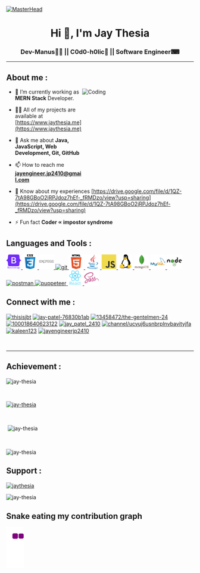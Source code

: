 [![MasterHead](https://blogger.googleusercontent.com/img/b/R29vZ2xl/AVvXsEgBK7zNUqLqcs4po5enxak5CrMgnc44HA_Hj8P7GEbqBeHEroigJPBGoUCYRQ5La7Qr1TVM4l-Q310vgRyLNFXZPi_DBD_ELPY6lFvgu0HDCp6CeeAk2VPLL5Wf0ghtcdq4H2stZLcWTxyh1cJ9gjKDUr0wBrrGE9ud7pVbVC27PPYtDROkIu-R3-pYKg/s1584/GitHub%20Banner.png)](https://jaythesia.me)

<h1 align="center">Hi 👋, I'm Jay Thesia</h1>
<h3 align="center">Dev-Manus👨‍💻 || C0d0-h0lic🧬 || Software Engineer⌨</h3>
<hr>

## About me :
<img align="right" alt="Coding" width="300" height="250" src="https://cdn.dribbble.com/users/1162077/screenshots/3848914/programmer.gif">

- 🌱 I’m currently working as **MERN Stack** Developer.

- 👨‍💻 All of my projects are available at [https://www.jaythesia.me](https://www.jaythesia.me)

- 💬 Ask me about **Java, JavaScript, Web Development, Git, GitHub**

- 📫 How to reach me **jayengineer.jp2410@gmail.com**

- 📄 Know about my experiences [https://drive.google.com/file/d/1QZ-7tA98GBoO2jRPJdoz7hEf-_fRMDzo/view?usp=sharing](https://drive.google.com/file/d/1QZ-7tA98GBoO2jRPJdoz7hEf-_fRMDzo/view?usp=sharing)

- ⚡ Fun fact **Coder ∝ impostor syndrome**

<!-- languages and tools -->

## Languages and Tools :
<p align="left" > <a href="https://getbootstrap.com" target="_blank" rel="noreferrer"> <img src="https://raw.githubusercontent.com/devicons/devicon/master/icons/bootstrap/bootstrap-plain-wordmark.svg" alt="bootstrap" width="40" height="40"/> </a> <a href="https://www.w3schools.com/css/" target="_blank" rel="noreferrer"> <img media="(prefers-color-scheme: light)" src="https://raw.githubusercontent.com/devicons/devicon/master/icons/css3/css3-original-wordmark.svg" alt="css3" width="40" height="40"/> </a> <a href="https://expressjs.com" target="_blank" rel="noreferrer"> <img src="https://raw.githubusercontent.com/devicons/devicon/master/icons/express/express-original-wordmark.svg" alt="express" width="40" height="40"/> </a> <a href="https://git-scm.com/" target="_blank" rel="noreferrer"> <img src="https://www.vectorlogo.zone/logos/git-scm/git-scm-icon.svg" alt="git" width="40" height="40"/> </a> <a href="https://www.w3.org/html/" target="_blank" rel="noreferrer"> <img src="https://raw.githubusercontent.com/devicons/devicon/master/icons/html5/html5-original-wordmark.svg" alt="html5" width="40" height="40"/> </a> <a href="https://www.java.com" target="_blank" rel="noreferrer"> <img src="https://raw.githubusercontent.com/devicons/devicon/master/icons/java/java-original.svg" alt="java" width="40" height="40"/> </a> <a href="https://developer.mozilla.org/en-US/docs/Web/JavaScript" target="_blank" rel="noreferrer"> <img src="https://raw.githubusercontent.com/devicons/devicon/master/icons/javascript/javascript-original.svg" alt="javascript" width="40" height="40"/> </a> <a href="https://www.linux.org/" target="_blank" rel="noreferrer"> <img src="https://raw.githubusercontent.com/devicons/devicon/master/icons/linux/linux-original.svg" alt="linux" width="40" height="40"/> </a> <a href="https://www.mongodb.com/" target="_blank" rel="noreferrer"> <img src="https://raw.githubusercontent.com/devicons/devicon/master/icons/mongodb/mongodb-original-wordmark.svg" alt="mongodb" width="40" height="40"/> </a> <a href="https://www.mysql.com/" target="_blank" rel="noreferrer"> <img src="https://raw.githubusercontent.com/devicons/devicon/master/icons/mysql/mysql-original-wordmark.svg" alt="mysql" width="40" height="40"/> </a> <a href="https://nodejs.org" target="_blank" rel="noreferrer"> <img src="https://raw.githubusercontent.com/devicons/devicon/master/icons/nodejs/nodejs-original-wordmark.svg" alt="nodejs" width="40" height="40"/> </a> <a href="https://postman.com" target="_blank" rel="noreferrer"> <img src="https://www.vectorlogo.zone/logos/getpostman/getpostman-icon.svg" alt="postman" width="40" height="40"/> </a> <a href="https://github.com/puppeteer/puppeteer" target="_blank" rel="noreferrer"> <img src="https://www.vectorlogo.zone/logos/pptrdev/pptrdev-official.svg" alt="puppeteer" width="40" height="40"/> </a> <a href="https://reactjs.org/" target="_blank" rel="noreferrer"> <img src="https://raw.githubusercontent.com/devicons/devicon/master/icons/react/react-original-wordmark.svg" alt="react" width="40" height="40"/> </a> <a href="https://sass-lang.com" target="_blank" rel="noreferrer"> <img src="https://raw.githubusercontent.com/devicons/devicon/master/icons/sass/sass-original.svg" alt="sass" width="40" height="40"/> </a> </p>

<!-- Social Media -->

## Connect with me :
<p align="left">
<a href="https://twitter.com/thisisjbt" target="blank"><img align="center" src="https://raw.githubusercontent.com/rahuldkjain/github-profile-readme-generator/master/src/images/icons/Social/twitter.svg" alt="thisisjbt" height="30" width="40" /></a>
<a href="https://linkedin.com/in/jay-patel-76830b1ab" target="blank"><img align="center" src="https://raw.githubusercontent.com/rahuldkjain/github-profile-readme-generator/master/src/images/icons/Social/linked-in-alt.svg" alt="jay-patel-76830b1ab" height="30" width="40" /></a>
<a href="https://stackoverflow.com/users/13458472/the-gentelmen-24" target="blank"><img align="center" src="https://raw.githubusercontent.com/rahuldkjain/github-profile-readme-generator/master/src/images/icons/Social/stack-overflow.svg" alt="13458472/the-gentelmen-24" height="30" width="40" /></a>
<a href="https://fb.com/100018640623122" target="blank"><img align="center" src="https://raw.githubusercontent.com/rahuldkjain/github-profile-readme-generator/master/src/images/icons/Social/facebook.svg" alt="100018640623122" height="30" width="40" /></a>
<a href="https://instagram.com/jay_patel_2410" target="blank"><img align="center" src="https://raw.githubusercontent.com/rahuldkjain/github-profile-readme-generator/master/src/images/icons/Social/instagram.svg" alt="jay_patel_2410" height="30" width="40" /></a>
<a href="https://www.youtube.com/channel/UCvuJ6UsnBrpLNvbaVITyJFA" target="blank"><img align="center" src="https://raw.githubusercontent.com/rahuldkjain/github-profile-readme-generator/master/src/images/icons/Social/youtube.svg" alt="channel/ucvuj6usnbrplnvbavityjfa" height="30" width="40" /></a>
<a href="https://www.leetcode.com/kaleen123" target="blank"><img align="center" src="https://raw.githubusercontent.com/rahuldkjain/github-profile-readme-generator/master/src/images/icons/Social/leet-code.svg" alt="kaleen123" height="30" width="40" /></a>
<a href="https://auth.geeksforgeeks.org/user/jayengineerjp2410" target="blank"><img align="center" src="https://raw.githubusercontent.com/rahuldkjain/github-profile-readme-generator/master/src/images/icons/Social/geeks-for-geeks.svg" alt="jayengineerjp2410" height="30" width="40" /></a>
</p>

<br>
<hr>

## Achievement :

<!-- Used top language -->
<p><img align="center" src="https://github-readme-stats.vercel.app/api/top-langs?username=jay-thesia&show_icons=true&locale=en&layout=compact" alt="jay-thesia" /></p>

<br>

<!-- Trophy -->
<p align="left"> <a href="https://github.com/ryo-ma/github-profile-trophy"><img src="https://github-profile-trophy.vercel.app/?username=jay-thesia" alt="jay-thesia" /></a> </p>

<br>

<!-- Statistics -->
<p>&nbsp;<img align="center" src="https://github-readme-stats.vercel.app/api?username=jay-thesia&show_icons=true&locale=en&layout=compact" alt="jay-thesia" /></p>

<br>

<!-- Streak -->
<p><img align="center" src="https://github-readme-streak-stats.herokuapp.com/?user=jay-thesia&theme=dark" alt="jay-thesia" /></p>


<!-- Support -->

## Support : 
<p><a href="https://www.buymeacoffee.com/jaythesia"> <img align="center" src="https://cdn.buymeacoffee.com/buttons/v2/default-yellow.png" height="50" width="210" alt="jaythesia" /></a></p>

<!-- Profile count -->
<p align="left"> <img src="https://komarev.com/ghpvc/?username=jay-thesia&label=Profile%20views&color=0e75b6&style=flat" alt="jay-thesia" /> </p>


## Snake eating my contribution graph

![snake gif](https://github.com/jay-thesia/jay-thesia/blob/output/github-contribution-grid-snake.gif)



